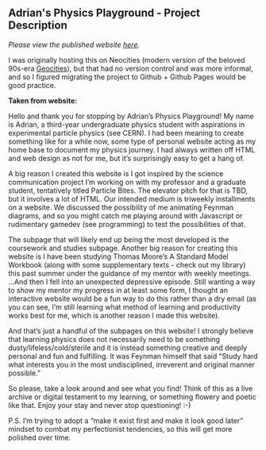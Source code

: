 ## Adrian's Physics Playground - Project Description

*Please view the published website [here](https://scribblekibble.github.io/).*

I was originally hosting this on Neocities (modern version of the beloved 90s-era [Geocities](https://geocities.restorativland.org/)), but that had no version control and was more informal, and so I figured migrating the project to Github + Github Pages would be good practice.

**Taken from website:**

Hello and thank you for stopping by Adrian’s Physics Playground! My name is Adrian, a third-year undergraduate physics student with aspirations in experimental particle physics (see CERN). I had been meaning to create something like for a while now, some type of personal website acting as my home base to document my physics journey. I had always written off HTML and web design as not for me, but it’s surprisingly easy to get a hang of.

A big reason I created this website is I got inspired by the science communication project I’m working on with my professor and a graduate student, tentatively titled Particle Bites. The elevator pitch for that is TBD, but it involves a lot of HTML. Our intended medium is triweekly installments on a website. We discussed the possibility of me animating Feynman diagrams, and so you might catch me playing around with Javascript or rudimentary gamedev (see programming) to test the possibilities of that.

The subpage that will likely end up being the most developed is the coursework and studies subpage. Another big reason for creating this website is I have been studying Thomas Moore’s A Standard Model Workbook (along with some supplementary texts - check out my library) this past summer under the guidance of my mentor with weekly meetings. …And then I fell into an unexpected depressive episode. Still wanting a way to show my mentor my progress in at least some form, I thought an interactive website would be a fun way to do this rather than a dry email (as you can see, I’m still learning what method of learning and productivity works best for me, which is another reason I made this website).

And that’s just a handful of the subpages on this website! I strongly believe that learning physics does not necessarily need to be something dusty/lifeless/cold/sterile and it is instead something creative and deeply personal and fun and fulfilling. It was Feynman himself that said “Study hard what interests you in the most undisciplined, irreverent and original manner possible.”

So please, take a look around and see what you find! Think of this as a live archive or digital testament to my learning, or something flowery and poetic like that. Enjoy your stay and never stop questioning! :-)

P.S. I’m trying to adopt a “make it exist first and make it look good later” mindset to combat my perfectionist tendencies, so this will get more polished over time.
